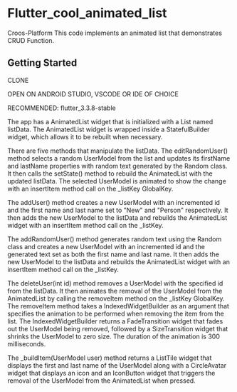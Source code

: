 # Flutter_cool_animated_list

Croos-Platform This code implements an animated list that demonstrates CRUD Function.

## Getting Started

CLONE

OPEN ON ANDROID STUDIO, VSCODE OR IDE OF CHOICE

RECOMMENDED: flutter_3.3.8-stable


The app has a AnimatedList widget that is initialized with a List<UserModel> named listData. The AnimatedList widget is wrapped inside a StatefulBuilder widget, which allows it to be rebuilt when necessary.

There are five methods that manipulate the listData. The editRandomUser() method selects a random UserModel from the list and updates its firstName and lastName properties with random text generated by the Random class. It then calls the setState() method to rebuild the AnimatedList with the updated listData. The selected UserModel is animated to show the change with an insertItem method call on the _listKey GlobalKey<AnimatedListState>.

The addUser() method creates a new UserModel with an incremented id and the first name and last name set to "New" and "Person" respectively. It then adds the new UserModel to the listData and rebuilds the AnimatedList widget with an insertItem method call on the _listKey.

The addRandomUser() method generates random text using the Random class and creates a new UserModel with an incremented id and the generated text set as both the first name and last name. It then adds the new UserModel to the listData and rebuilds the AnimatedList widget with an insertItem method call on the _listKey.

The deleteUser(int id) method removes a UserModel with the specified id from the listData. It then animates the removal of the UserModel from the AnimatedList by calling the removeItem method on the _listKey GlobalKey<AnimatedListState>. The removeItem method takes a IndexedWidgetBuilder as an argument that specifies the animation to be performed when removing the item from the list. The IndexedWidgetBuilder returns a FadeTransition widget that fades out the UserModel being removed, followed by a SizeTransition widget that shrinks the UserModel to zero size. The duration of the animation is 300 milliseconds.

The _buildItem(UserModel user) method returns a ListTile widget that displays the first and last name of the UserModel along with a CircleAvatar widget that displays an icon and an IconButton widget that triggers the removal of the UserModel from the AnimatedList when pressed.